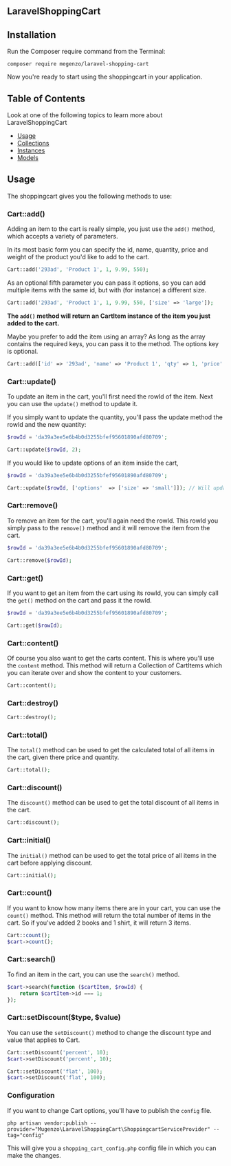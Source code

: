 ## LaravelShoppingCart
## Installation

Run the Composer require command from the Terminal:

    composer require megenzo/laravel-shopping-cart

Now you're ready to start using the shoppingcart in your application.

## Table of Contents
Look at one of the following topics to learn more about LaravelShoppingCart

* [Usage](#usage)
* [Collections](#collections)
* [Instances](#instances)
* [Models](#models)

## Usage

The shoppingcart gives you the following methods to use:

### Cart::add()

Adding an item to the cart is really simple, you just use the `add()` method, which accepts a variety of parameters.

In its most basic form you can specify the id, name, quantity, price and weight of the product you'd like to add to the cart.

```php
Cart::add('293ad', 'Product 1', 1, 9.99, 550);
```

As an optional fifth parameter you can pass it options, so you can add multiple items with the same id, but with (for instance) a different size.

```php
Cart::add('293ad', 'Product 1', 1, 9.99, 550, ['size' => 'large']);
```

**The `add()` method will return an CartItem instance of the item you just added to the cart.**

Maybe you prefer to add the item using an array? As long as the array contains the required keys, you can pass it to the method. The options key is optional.

```php
Cart::add(['id' => '293ad', 'name' => 'Product 1', 'qty' => 1, 'price' => 9.99, 'weight' => 550, 'options' => ['size' => 'large']]);
```

### Cart::update()

To update an item in the cart, you'll first need the rowId of the item.
Next you can use the `update()` method to update it.

If you simply want to update the quantity, you'll pass the update method the rowId and the new quantity:

```php
$rowId = 'da39a3ee5e6b4b0d3255bfef95601890afd80709';

Cart::update($rowId, 2);
```

If you would like to update options of an item inside the cart, 

```php
$rowId = 'da39a3ee5e6b4b0d3255bfef95601890afd80709';

Cart::update($rowId, ['options'  => ['size' => 'small']]); // Will update the size option with new value
```

### Cart::remove()

To remove an item for the cart, you'll again need the rowId. This rowId you simply pass to the `remove()` method and it will remove the item from the cart.

```php
$rowId = 'da39a3ee5e6b4b0d3255bfef95601890afd80709';

Cart::remove($rowId);
```

### Cart::get()

If you want to get an item from the cart using its rowId, you can simply call the `get()` method on the cart and pass it the rowId.

```php
$rowId = 'da39a3ee5e6b4b0d3255bfef95601890afd80709';

Cart::get($rowId);
```

### Cart::content()

Of course you also want to get the carts content. This is where you'll use the `content` method. This method will return a Collection of CartItems which you can iterate over and show the content to your customers.

```php
Cart::content();
```

### Cart::destroy()

```php
Cart::destroy();
```

### Cart::total()

The `total()` method can be used to get the calculated total of all items in the cart, given there price and quantity.

```php
Cart::total();
```

### Cart::discount()

The `discount()` method can be used to get the total discount of all items in the cart. 

```php
Cart::discount();
```

### Cart::initial()

The `initial()` method can be used to get the total price of all items in the cart before applying discount. 

```php
Cart::initial();
```

### Cart::count()

If you want to know how many items there are in your cart, you can use the `count()` method. This method will return the total number of items in the cart. So if you've added 2 books and 1 shirt, it will return 3 items.

```php
Cart::count();
$cart->count();
```

### Cart::search()

To find an item in the cart, you can use the `search()` method.

```php
$cart->search(function ($cartItem, $rowId) {
	return $cartItem->id === 1;
});
```

### Cart::setDiscount($type, $value)

You can use the `setDiscount()` method to change the discount type and value that applies to Cart.

```php
Cart::setDiscount('percent', 10);
$cart->setDiscount('percent', 10);
```

```php
Cart::setDiscount('flat', 100);
$cart->setDiscount('flat', 100);
```

### Configuration
If you want to change Cart options, you'll have to publish the `config` file.

    php artisan vendor:publish --provider="Mugenzo\LaravelShoppingCart\ShoppingcartServiceProvider" --tag="config"

This will give you a `shopping_cart_config.php` config file in which you can make the changes.